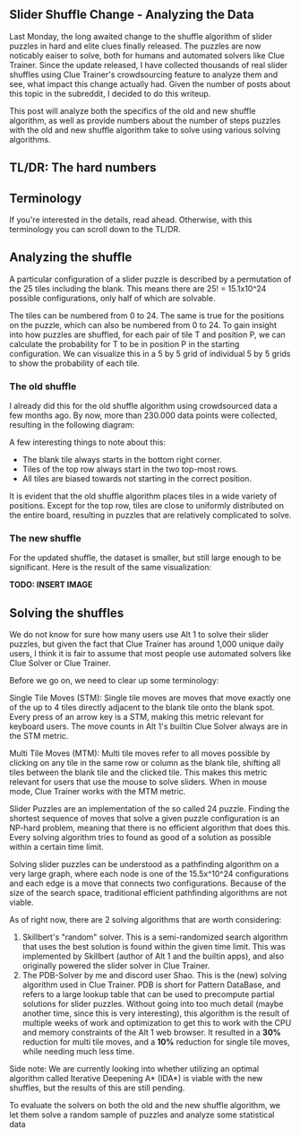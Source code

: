 ## Slider Shuffle Change - Analyzing the Data

Last Monday, the long awaited change to the shuffle algorithm of slider puzzles in hard and elite clues finally released. The puzzles are now noticably eaiser to solve, both for humans and automated solvers like Clue Trainer. Since the update released, I have collected thousands of real slider shuffles using Clue Trainer's crowdsourcing feature to analyze them and see, what impact this change actually had. Given the number of posts about this topic in the subreddit, I decided to do this writeup.

This post will analyze both the specifics of the old and new shuffle algorithm, as well as provide numbers about the number of steps puzzles with the old and new shuffle algorithm take to solve using various solving algorithms.

## TL/DR: The hard numbers


## Terminology



If you're interested in the details, read ahead. Otherwise, with this terminology you can scroll down to the TL/DR.

## Analyzing the shuffle

A particular configuration of a slider puzzle is described by a permutation of the 25 tiles including the blank. This means there are 25! = 15.1x10^24 possible configurations, only half of which are solvable. 

The tiles can be numbered from 0 to 24. The same is true for the positions on the puzzle, which can also be numbered from 0 to 24. To gain insight into how puzzles are shuffled, for each pair of tile T and position P, we can calculate the probability for T to be in position P in the starting configuration. We can visualize this in a 5 by 5 grid of individual 5 by 5 grids to show the probability of each tile.

### The old shuffle

I already did this for the old shuffle algorithm using crowdsourced data a few months ago. By now, more than 230.000 data points were collected, resulting in the following diagram:

A few interesting things to note about this:
- The blank tile always starts in the bottom right corner.
- Tiles of the top row always start in the two top-most rows.
- All tiles are biased towards not starting in the correct position.

It is evident that the old shuffle algorithm places tiles in a wide variety of positions. Except for the top row, tiles are close to uniformly distributed on the entire board, resulting in puzzles that are relatively complicated to solve.


### The new shuffle

For the updated shuffle, the dataset is smaller, but still large enough to be significant. Here is the result of the same visualization:

<b>TODO: INSERT IMAGE</b>





## Solving the shuffles
We do not know for sure how many users use Alt 1 to solve their slider puzzles, but given the fact that Clue Trainer has around 1,000 unique daily users, I think it is fair to assume that most people use automated solvers like Clue Solver or Clue Trainer.

Before we go on, we need to clear up some terminology:

Single Tile Moves (STM): Single tile moves are moves that move exactly one of the up to 4 tiles directly adjacent to the blank tile onto the blank spot. Every press of an arrow key is a STM, making this metric relevant for keyboard users. The move counts in Alt 1's builtin Clue Solver always are in the STM metric.

Multi Tile Moves (MTM): Multi tile moves refer to all moves possible by clicking on any tile in the same row or column as the blank tile, shifting all tiles between the blank tile and the clicked tile. This makes this metric relevant for users that use the mouse to solve sliders. When in mouse mode, Clue Trainer works with the MTM metric.

Slider Puzzles are an implementation of the so called 24 puzzle. Finding the shortest sequence of moves that solve a given puzzle configuration is an NP-hard problem, meaning that there is no efficient algorithm that does this. Every solving algorithm tries to found as good of a solution as possible within a certain time limit.

Solving slider puzzles can be understood as a pathfinding algorithm on a very large graph, where each node is one of the 15.5x^10^24 configurations and each edge is a move that connects two configurations. Because of the size of the search space, traditional efficient pathfinding algorithms are not viable.

As of right now, there are 2 solving algorithms that are worth considering:
1. Skillbert's "random" solver. This is a semi-randomized search algorithm that uses the best solution is found within the given time limit. This was implemented by Skillbert (author of Alt 1 and the builtin apps), and also originally powered the slider solver in Clue Trainer.
2. The PDB-Solver by me and discord user Shao. This is the (new) solving algorithm used in Clue Trainer. PDB is short for Pattern DataBase, and refers to a large lookup table that can be used to precompute partial solutions for slider puzzles. Without going into too much detail (maybe another time, since this is very interesting), this algorithm is the result of multiple weeks of work and optimization to get this to work with the CPU and memory constraints of the Alt 1 web browser. It resulted in a **30%** reduction for multi tile moves, and a **10%** reduction for single tile moves, while needing much less time.

Side note: We are currently looking into whether utilizing an optimal algorithm called Iterative Deepening A* (IDA*) is viable with the new shuffles, but the results of this are still pending.

To evaluate the solvers on both the old and the new shuffle algorithm, we let them solve a random sample of puzzles and analyze some statistical data